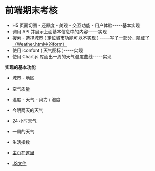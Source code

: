 # 前端期末考核
 * H5 页面切图 - 还原度 - 美观 - 交互功能 - 用户体验-----基本实现
 * 调用 API 并展示上面基本信息中的内容-----实现
 * 搜索 - 选择城市 ( 定位城市功能可以不实现 ) -----[写了一部分，隐藏了（Weather.html中的form）](Weather.html)
 * 使用 iconfont ( 天气图标 )-----实现
 * 使用 Chart.js 库画出一周的天气温度曲线-----实现
 
 **实现的基本功能**
 * 城市 - 地区

* 空气质量

* 温度 - 天气 - 风力 / 湿度

* 今明两天的天气

* 24 小时天气

* 一周的天气
* 生活指数
* [主页在这里](https://yiro233.github.io/Weather/Weather.html)
* [JS文件](Home.js)
